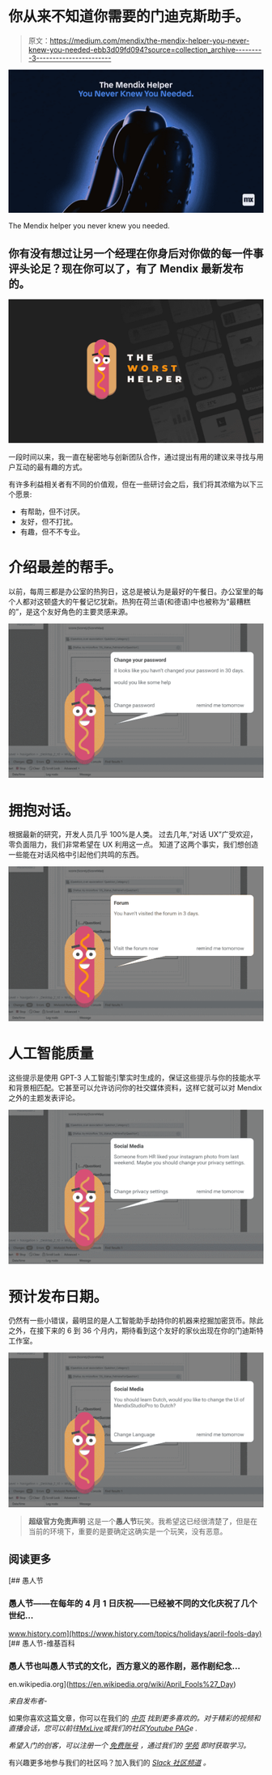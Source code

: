# 你从来不知道你需要的门迪克斯助手。

> 原文：<https://medium.com/mendix/the-mendix-helper-you-never-knew-you-needed-ebb3d09fd094?source=collection_archive---------3----------------------->

![](img/4eb97fc958160949d8f992fc48b68aa2.png)

The Mendix helper you never knew you needed.

## 你有没有想过让另一个经理在你身后对你做的每一件事评头论足？现在你可以了，有了 Mendix 最新发布的。

![](img/651f524ea5c958700fadf8b810261245.png)

一段时间以来，我一直在秘密地与创新团队合作，通过提出有用的建议来寻找与用户互动的最有趣的方式。

有许多利益相关者有不同的价值观，但在一些研讨会之后，我们将其浓缩为以下三个愿景:

*   有帮助，但不讨厌。
*   友好，但不打扰。
*   有趣，但不不专业。

# 介绍最差的帮手。

以前，每周三都是办公室的热狗日，这总是被认为是最好的午餐日。办公室里的每个人都对这顿盛大的午餐记忆犹新。热狗在荷兰语(和德语)中也被称为“最糟糕的”，是这个友好角色的主要灵感来源。

![](img/47db747bd7663d3f6fc22fee74997f9a.png)

# 拥抱对话。

根据最新的研究，开发人员几乎 100%是人类。
过去几年,“对话 UX”广受欢迎，零负面阻力，我们非常希望在 UX 利用这一点。
知道了这两个事实，我们想创造一些能在对话风格中引起他们共鸣的东西。

![](img/4b14295f9d89b46c57b13c50c63f893b.png)

# 人工智能质量

这些提示是使用 GPT-3 人工智能引擎实时生成的，保证这些提示与你的技能水平和背景相匹配。它甚至可以允许访问你的社交媒体资料，这样它就可以对 Mendix 之外的主题发表评论。

![](img/8cde845670bac0d614085038a60dd38d.png)

# 预计发布日期。

仍然有一些小错误，最明显的是人工智能助手劫持你的机器来挖掘加密货币。除此之外，在接下来的 6 到 36 个月内，期待看到这个友好的家伙出现在你的门迪斯特工作室。

![](img/d6b367142ac3c1e7218679fd86bc4ea5.png)

> **超级官方免责声明**
> 这是一个**愚人节**玩笑。我希望这已经很清楚了，但是在当前的环境下，重要的是要确定这确实是一个玩笑，没有恶意。

## 阅读更多

[](https://www.history.com/topics/holidays/april-fools-day) [## 愚人节

### 愚人节——在每年的 4 月 1 日庆祝——已经被不同的文化庆祝了几个世纪…

www.history.com](https://www.history.com/topics/holidays/april-fools-day) [](https://en.wikipedia.org/wiki/April_Fools%27_Day) [## 愚人节-维基百科

### 愚人节也叫愚人节式的文化，西方意义的恶作剧，恶作剧纪念…

en.wikipedia.org](https://en.wikipedia.org/wiki/April_Fools%27_Day) 

*来自发布者-*

如果你喜欢这篇文章，你可以在我们的 [*中页*](https://medium.com/mendix) *找到更多喜欢的。对于精彩的视频和直播会话，您可以前往*[*MxLive*](https://www.mendix.com/live/)*或我们的社区*[*Youtube PAG*](https://www.youtube.com/c/MendixCommunity/community)*e .*

*希望入门的创客，可以注册一个* [*免费账号*](https://signup.mendix.com/link/signup/?source=direct) *，通过我们的* [*学苑*](https://academy.mendix.com/link/home) *即时获取学习。*

有兴趣更多地参与我们的社区吗？加入我们的 [*Slack 社区频道*](https://join.slack.com/t/mendixcommunity/shared_invite/zt-hwhwkcxu-~59ywyjqHlUHXmrw5heqpQ) *。*
